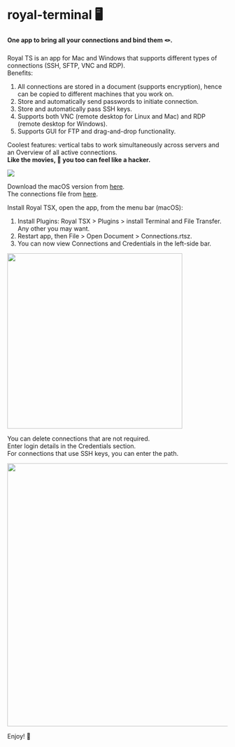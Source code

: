 # royal-terminal 🖥
#### One app to bring all your connections and bind them 🪢.


Royal TS is an app for Mac and Windows that supports different types of connections (SSH, SFTP, VNC and RDP).   
Benefits:
1. All connections are stored in a document (supports encryption), hence can be copied to different machines that you work on.
2. Store and automatically send passwords to initiate connection.
3. Store and automatically pass SSH keys.
4. Supports both VNC (remote desktop for Linux and Mac) and RDP (remote desktop for Windows).
5. Supports GUI for FTP and drag-and-drop functionality.

Coolest features: vertical tabs to work simultaneously across servers and an Overview of all active connections.   
**Like the movies, 🫵 you too can feel like a hacker.**

<img src="https://github.com/khavarilab/one-terminal/blob/main/resources/Image1.png">  

Download the macOS version from [here](https://www.royalapps.com/ts/mac/download).  
The connections file from [here](https://github.com/khavarilab/one-terminal/blob/main/resources/Connections.rtsz).

Install Royal TSX, open the app, from the menu bar (macOS): 
1. Install Plugins: Royal TSX > Plugins > install Terminal and File Transfer. Any other you may want. 
2. Restart app, then File > Open Document > Connections.rtsz.
3. You can now view Connections and Credentials in the left-side bar.  
  
<img src="https://github.com/khavarilab/one-terminal/blob/main/resources/Image3.png" width="400">  
  
You can delete connections that are not required.  
Enter login details in the Credentials section.  
For connections that use SSH keys, you can enter the path. 
  
<img src="https://github.com/khavarilab/one-terminal/blob/main/resources/Image4.png" width="600">

Enjoy! 🥳
